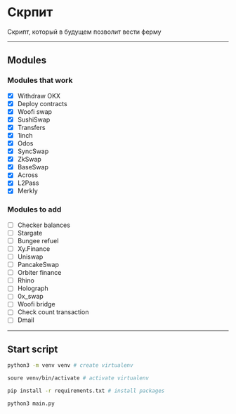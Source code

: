 # Скрпит

Скрипт, который в будущем позволит вести ферму

---

## Modules
### Modules that work
- [x] Withdraw OKX
- [x] Deploy contracts
- [x] Woofi swap
- [x] SushiSwap
- [x] Transfers
- [x] 1inch
- [x] Odos
- [x] SyncSwap
- [x] ZkSwap
- [x] BaseSwap
- [x] Across 
- [x] L2Pass 
- [x] Merkly
### Modules to add
- [ ] Checker balances
- [ ] Stargate
- [ ] Bungee refuel
- [ ] Xy.Finance
- [ ] Uniswap
- [ ] PancakeSwap
- [ ] Orbiter finance
- [ ] Rhino
- [ ] Holograph
- [ ] 0x_swap
- [ ] Woofi bridge
- [ ] Check count transaction
- [ ] Dmail
---


## Start script
```bash
python3 -m venv venv # create virtualenv

soure venv/bin/activate # activate virtualenv

pip install -r requirements.txt # install packages

python3 main.py
```

